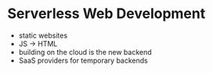 # Serverless Web Development

* static websites
* JS -&gt; HTML
* building on the cloud is the new backend
* SaaS providers for temporary backends


